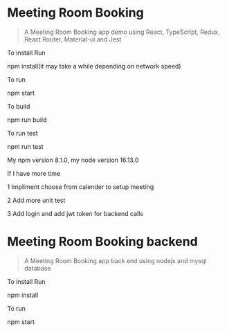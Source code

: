 # Meeting Room Booking

> A Meeting Room Booking app demo using React, TypeScript, Redux, React Router, Material-ui and Jest

 To install Run 
 
 npm install(it may take a while depending on network speed)

 To run

 npm start 

 To build

 npm run build

 To run test

 npm run test

 My npm version 8.1.0, my node version 16.13.0

 If I have more time

 1 Impliment choose from calender to setup meeting
 
 2 Add more unit test
 
 3 Add login and add jwt token for backend calls

 # Meeting Room Booking backend

> A Meeting Room Booking app back end using nodejs and mysql database

 To install Run 
 
 npm install

 To run

 npm start
